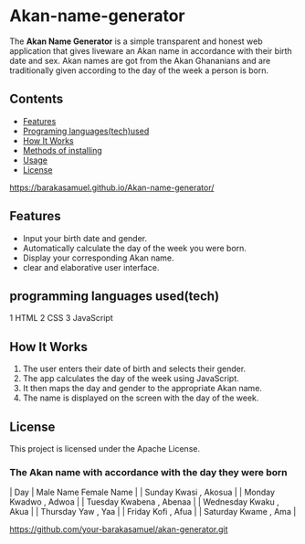 # Akan-name-generator

The **Akan Name Generator** is a simple transparent and honest web application that gives liveware an Akan name in accordance with their birth date and sex. Akan names are got from the Akan Ghananians and are traditionally given according to the day of the week a person is born.

##  Contents

- [Features](#features)
- [Programing languages(tech)used](#programming-languages(tech)-used)
- [How It Works](#how-it-works)
- [Methods of installing](#Methods-of-installing)
- [Usage](#usage)
- [License](#license)

https://barakasamuel.github.io/Akan-name-generator/

## Features

- Input your birth date and gender.
- Automatically calculate the day of the week you were born.
- Display your corresponding Akan name.
- clear and elaborative user interface.

## programming languages used(tech)

1 HTML
2 CSS
3 JavaScript

## How It Works

1. The user enters their date of birth and selects their gender.
2. The app calculates the day of the week using JavaScript.
3. It then maps the day and gender to the appropriate Akan name.
4. The name is displayed on the screen with the day of the week.
   
## License
This project is licensed under the Apache License.


### The Akan name with accordance with the day they were born

| Day       | Male Name  Female Name |
| Sunday     Kwasi   ,   Akosua      |
| Monday     Kwadwo   ,  Adwoa       |
| Tuesday    Kwabena   , Abenaa      |
| Wednesday  Kwaku   ,   Akua        |
| Thursday   Yaw     ,   Yaa         |
| Friday     Kofi   ,    Afua        |
| Saturday   Kwame  ,    Ama         |

 https://github.com/your-barakasamuel/akan-generator.git
